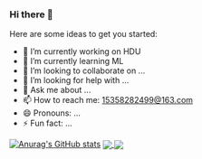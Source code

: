 ### Hi there 👋

Here are some ideas to get you started:

- 🔭 I’m currently working on HDU
- 🌱 I’m currently learning ML
- 👯 I’m looking to collaborate on ...
- 🤔 I’m looking for help with ...
- 💬 Ask me about ...
- 📫 How to reach me: 15358282499@163.com
- 😄 Pronouns: ...
- ⚡ Fun fact: ...

[![Anurag's GitHub stats](https://github-readme-stats.vercel.app/api?username=superpounch&count_private=true&show_icons=true&theme=flag-india)](https://github.com/anuraghazra/github-readme-stats)
<a href="https://github.com/anuraghazra/github-readme-stats">
  <img align="center" src="https://github-readme-stats.vercel.app/api/pin/?username=anuraghazra&repo=github-readme-stats&show_owner=true" />
</a>
<a href="https://github.com/SuperPounch/Daily-one-problem.git">
  <img align="center" src="https://github-readme-stats.vercel.app/api/pin/?username=superpounch&repo=Daily-one-problem&show_owner=true" />
</a>
